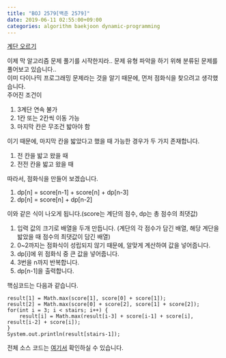```yaml
---
title: "BOJ 2579[백준 2579]"
date: 2019-06-11 02:55:00+09:00
categories: algorithm baekjoon dynamic-programming
---
```

[계단 오르기][url]

이제 막 알고리즘 문제 풀기를 시작한지라.. 문제 유형 파악을 하기 위해 분류된 문제를 풀어보고 있습니다..  
이미 다이나믹 프로그래밍 문제라는 것을 알기 때문에, 먼저 점화식을 찾으려고 생각했습니다.  
주어진 조건이

1. 3계단 연속 불가
2. 1칸 또는 2칸씩 이동 가능
3. 마지막 칸은 무조건 밟아야 함

이기 때문에, 마지막 칸을 밟았다고 했을 때 가능한 경우가 두 가지 존재합니다.

1. 전 칸을 밟고 왔을 때
2. 전전 칸을 밟고 왔을 때

따라서, 점화식을 만들어 보겠습니다.

1. dp[n] = score[n-1] + score[n] + dp[n-3]
2. dp[n] = score[n] + dp[n-2]

이와 같은 식이 나오게 됩니다.(score는 계단의 점수, dp는 총 점수의 최댓값)  

1. 입력 값의 크기로 배열을 두개 만듭니다. (계단의 각 점수가 담긴 배열, 해당 계단을 밟았을 때 점수의 최댓값이 담긴 배열)
2. 0~2까지는 점화식이 성립되지 않기 때문에, 알맞게 계산하여 값을 넣어줍니다.
3. dp[i]에 위 점화식 중 큰 값을 넣어줍니다.
4. 3번을 n까지 반복합니다.
5. dp[n-1]을 출력합니다.


핵심코드는 다음과 같습니다.
```
result[1] = Math.max(score[1], score[0] + score[1]);
result[2] = Math.max(score[0] + score[2], score[1] + score[2]);
for(int i = 3; i < stairs; i++) {
	result[i] = Math.max(result[i-3] + score[i-1] + score[i], result[i-2] + score[i]);
}
System.out.println(result[stairs-1]);
```

전체 소스 코드는 [여기서][solution] 확인하실 수 있습니다.


[url]: https://www.acmicpc.net/problem/2579
[solution]: https://github.com/ParkBeomMin/Algorithm/blob/master/Backjoon/src/B_2579.java

